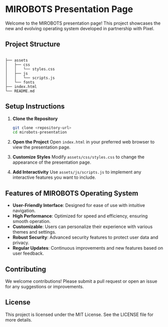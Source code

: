 # MIROBOTS Presentation Page

Welcome to the MIROBOTS presentation page! This project showcases the new and evolving operating system developed in partnership with Pixel.

## Project Structure

```

├── assets
│   ├── css
│   │   └── styles.css
│   ├── js
│   │   └── scripts.js
│   └── fonts
├── index.html
└── README.md
```

## Setup Instructions

1. **Clone the Repository**
   ```bash
   git clone <repository-url>
   cd mirobots-presentation
   ```

2. **Open the Project**
   Open `index.html` in your preferred web browser to view the presentation page.

3. **Customize Styles**
   Modify `assets/css/styles.css` to change the appearance of the presentation page.

4. **Add Interactivity**
   Use `assets/js/scripts.js` to implement any interactive features you want to include.

## Features of MIROBOTS Operating System

- **User-Friendly Interface**: Designed for ease of use with intuitive navigation.
- **High Performance**: Optimized for speed and efficiency, ensuring smooth operation.
- **Customizable**: Users can personalize their experience with various themes and settings.
- **Robust Security**: Advanced security features to protect user data and privacy.
- **Regular Updates**: Continuous improvements and new features based on user feedback.

## Contributing

We welcome contributions! Please submit a pull request or open an issue for any suggestions or improvements.

## License

This project is licensed under the MIT License. See the LICENSE file for more details.